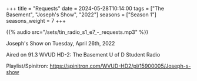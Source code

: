 +++
title = "Requests"
date = 2024-05-28T10:14:00
tags = ["The Basement", "Joseph's Show", "2022"]
seasons = ["Season 1"]
seasons_weight = 7
+++

{{% audio src="/sets/tin_radio_s1_e7_-_requests.mp3" %}}

Joseph's Show on Tuesday, April 26th, 2022

Aired on 91.3 WVUD HD-2: The Basement U of D Student Radio

Playlist/Spinitron: https://spinitron.com/WVUD-HD2/pl/15900005/Joseph-s-show

